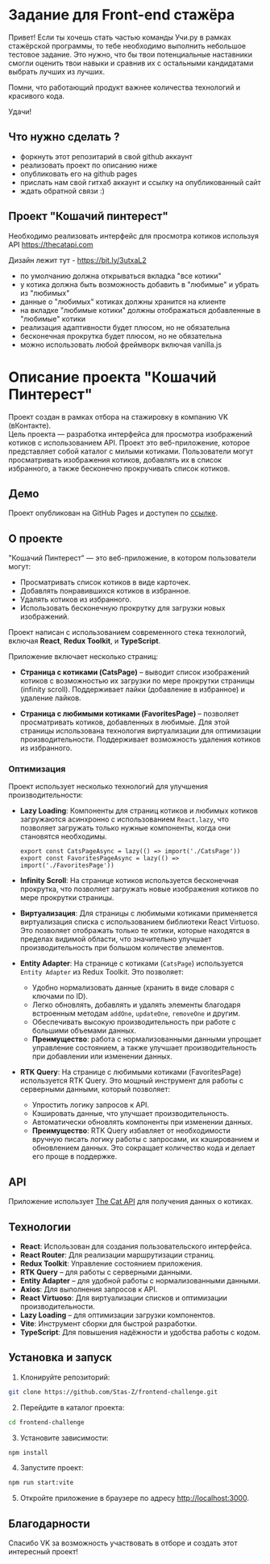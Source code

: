 # Задание для Front-end стажёра

Привет! Если ты хочешь стать частью команды Учи.ру в рамках стажёрской программы,
то тебе необходимо выполнить небольшое тестовое задание. Это нужно, что бы твои
потенциальные наставники смогли оценить твои навыки и сравнив их с остальными
кандидатами выбрать лучших из лучших.

Помни, что работающий продукт важнее количества технологий и красивого кода.

Удачи!

## Что нужно сделать ?

- форкнуть этот репозитарий в свой github аккаунт
- реализовать проект по описанию ниже
- опубликовать его на github pages
- прислать нам свой гитхаб аккаунт и ссылку на опубликованный сайт
- ждать обратной связи :)

## Проект "Кошачий пинтерест"

Необходимо реализовать интерфейс для просмотра котиков используя API https://thecatapi.com

Дизайн лежит тут - https://bit.ly/3utxaL2

- по умолчанию должна открываться вкладка "все котики"
- у котика должна быть возможность добавить в "любимые" и убрать из "любимых"
- данные о "любимых" котиках должны хранится на клиенте
- на вкладке "любимые котики" должны отображаться добавленные в "любимые" котики
- реализация адаптивности будет плюсом, но не обязательна
- бесконечная прокрутка будет плюсом, но не обязательна
- можно использовать любой фреймворк включая vanilla.js

#

# Описание проекта "Кошачий Пинтерест"

Проект создан в рамках отбора на стажировку в компанию VK (вКонтакте).  
Цель проекта — разработка интерфейса для просмотра изображений котиков с использованием API.
Проект это веб-приложение, которое представляет собой каталог с милыми котиками. Пользователи могут просматривать изображения котиков, добавлять их в список избранного, а также бесконечно прокручивать список котиков.

## Демо

Проект опубликован на GitHub Pages и доступен по [ссылке](https://stas-z.github.io/frontend-challenge/).

## О проекте

"Кошачий Пинтерест" — это веб-приложение, в котором пользователи могут:

- Просматривать список котиков в виде карточек.
- Добавлять понравившихся котиков в избранное.
- Удалять котиков из избранного.
- Использовать бесконечную прокрутку для загрузки новых изображений.

Проект написан с использованием современного стека технологий, включая **React**, **Redux Toolkit**, и **TypeScript**.

Приложение включает несколько страниц:

- **Страница с котиками (CatsPage)** – выводит список изображений котиков с возможностью их загрузки по мере прокрутки страницы (infinity scroll). Поддерживает лайки (добавление в избранное) и удаление лайков.

- **Страница с любимыми котиками (FavoritesPage)** – позволяет просматривать котиков, добавленных в любимые. Для этой страницы использована технология виртуализации для оптимизации производительности. Поддерживает возможность удаления котиков из избранного.

### Оптимизация

Проект использует несколько технологий для улучшения производительности:

- **Lazy Loading**: Компоненты для страниц котиков и любимых котиков загружаются асинхронно с использованием `React.lazy`, что позволяет загружать только нужные компоненты, когда они становятся необходимы.
    ```tsx
    export const CatsPageAsync = lazy(() => import('./CatsPage'))
    export const FavoritesPageAsync = lazy(() => import('./FavoritesPage'))
    ```
- **Infinity Scroll**: На странице котиков используется бесконечная прокрутка, что позволяет загружать новые изображения котиков по мере прокрутки страницы.

- **Виртуализация**: Для страницы с любимыми котиками применяется виртуализация списка с использованием библиотеки React Virtuoso. Это позволяет отображать только те котики, которые находятся в пределах видимой области, что значительно улучшает производительность при большом количестве элементов.

- **Entity Adapter**: На странице с котиками (`CatsPage`) используется `Entity Adapter` из Redux Toolkit. Это позволяет:

    - Удобно нормализовать данные (хранить в виде словаря с ключами по ID).
    - Легко обновлять, добавлять и удалять элементы благодаря встроенным методам `addOne`, `updateOne`, `removeOne` и другим.
    - Обеспечивать высокую производительность при работе с большими объемами данных.
    - **Преимущество**: работа с нормализованными данными упрощает управление состоянием, а также улучшает производительность при добавлении или изменении данных.

- **RTK Query**: На странице с любимыми котиками (FavoritesPage) используется RTK Query. Это мощный инструмент для работы с серверными данными, который позволяет:

    - Упростить логику запросов к API.
    - Кэшировать данные, что улучшает производительность.
    - Автоматически обновлять компоненты при изменении данных.
    - **Преимущество**: RTK Query избавляет от необходимости вручную писать логику работы с запросами, их кэшированием и обновлением данных. Это сокращает количество кода и делает его проще в поддержке.

## API

Приложение использует [The Cat API](https://thecatapi.com/) для получения данных о котиках.

## Технологии

- **React**: Использован для создания пользовательского интерфейса.
- **React Router**: Для реализации маршрутизации страниц.
- **Redux Toolkit**: Управление состоянием приложения.
- **RTK Query** – для работы с серверными данными.
- **Entity Adapter** – для удобной работы с нормализованными данными.
- **Axios**: Для выполнения запросов к API.
- **React Virtuoso**: Для виртуализации списков и оптимизации производительности.
- **Lazy Loading** – для оптимизации загрузки компонентов.
- **Vite**: Инструмент сборки для быстрой разработки.
- **TypeScript**: Для повышения надёжности и удобства работы с кодом.

## Установка и запуск

1. Клонируйте репозиторий:

```bash
git clone https://github.com/Stas-Z/frontend-challenge.git
```

2. Перейдите в каталог проекта:

```bash
cd frontend-challenge
```

3. Установите зависимости:

```bash
npm install
```

4. Запустите проект:

```bash
npm run start:vite
```

5. Откройте приложение в браузере по адресу [http://localhost:3000](http://localhost:3000).

## Благодарности

Спасибо VK за возможность участвовать в отборе и создать этот интересный проект!
